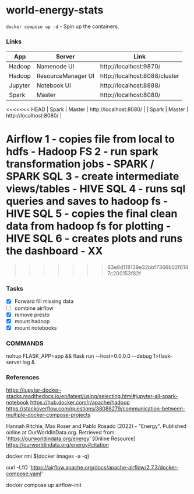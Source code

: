 # world-energy-stats

`docker compose up -d` - Spin up the containers.

### Links

| App     | Server             | Link                          |
| ------- | ------------------ | ----------------------------- |
| Hadoop  | Namenode UI        | http://localhost:9870/        |
| Hadoop  | ResourceManager UI | http://localhost:8088/cluster |
| Jupyter | Notebook UI        | http://localhost:8888/        |
| Spark   | Master             | http://localhost:8080/        |
<<<<<<< HEAD
| Spark   | Master             | http://localhost:8080/        |
| Spark   | Master             | http://localhost:8080/        |


Airflow
1 - copies file from local to hdfs - Hadoop FS
2 - run spark transformation jobs - SPARK / SPARK SQL
3 - create intermediate views/tables - HIVE SQL
4 - runs sql queries and saves to hadoop fs - HIVE SQL
5 - copies the final clean data from hadoop fs for plotting - HIVE SQL
6 - creates plots and runs the dashboard - XX 
=======
>>>>>>> 63e8d118139e32bbf7366b02f6147c200153f82f


### Tasks

- [x] Forward fill missing data
- [ ] combine airflow
- [x] remove presto
- [x] mount hadoop
- [x] mount notebooks

### COMMANDS

nohup FLASK_APP=app && flask run --host=0.0.0.0  --debug 1>flask-server.log &








### References


https://jupyter-docker-stacks.readthedocs.io/en/latest/using/selecting.html#jupyter-all-spark-notebook
https://hub.docker.com/r/apache/hadoop
https://stackoverflow.com/questions/38088279/communication-between-multiple-docker-compose-projects


Hannah Ritchie, Max Roser and Pablo Rosado (2022) - "Energy". Published online at OurWorldInData.org. Retrieved from: 'https://ourworldindata.org/energy' [Online Resource]
https://ourworldindata.org/energy#citation


docker rmi $(docker images -a -q)

curl -LfO 'https://airflow.apache.org/docs/apache-airflow/2.7.3/docker-compose.yaml'

docker compose up airflow-init

